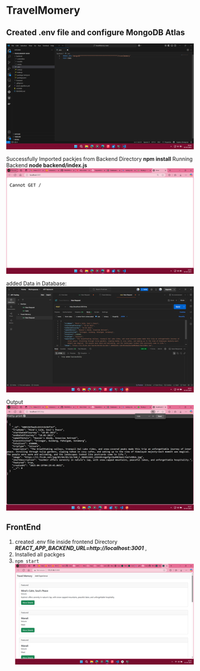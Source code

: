 # TravelMomery
## Created .env file and configure MongoDB Atlas
![Created .env file and configure MongoDB Atlas](image-01-Connecting-Database.png)

Successfully Imported packjes from Backend Directory **npm install** 
Running Backend **node backend/index.js** 
![alt text](image-02-Output-node-index.js.png)




added Data in Database:
![alt text](image-03-AddingData.png)

Output
![alt text](image-04.png)

## FrontEnd 
1. created .env file inside frontend Directory ***REACT_APP_BACKEND_URL=http://localhost:3001*** , 
2. Installed all packges
3. `npm start`
![alt text](image-05-frontend.png)